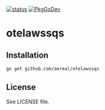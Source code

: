 [![status][ci-status-badge]][ci-status]
[![PkgGoDev][pkg-go-dev-badge]][pkg-go-dev]

# otelawssqs

## Installation

```sh
go get github.com/aereal/otelawssqs
```


## License

See LICENSE file.

[pkg-go-dev]: https://pkg.go.dev/github.com/aereal/otelawssqs
[pkg-go-dev-badge]: https://pkg.go.dev/badge/aereal/otelawssqs
[ci-status-badge]: https://github.com/aereal/otelawssqs/workflows/CI/badge.svg?branch=main
[ci-status]: https://github.com/aereal/otelawssqs/actions/workflows/CI
